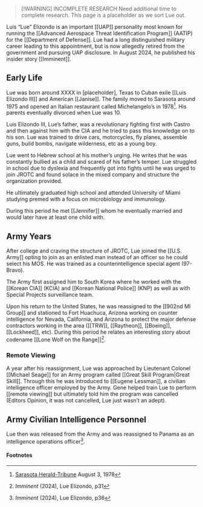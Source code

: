 > [!WARNING] INCOMPLETE RESEARCH
> Need additional time to complete research. This page is a placeholder as we sort Lue out.

Luis “Lue” Elizondo is an important [[UAP]] personality most known for running the [[Advanced Aerospace Threat Identification Program]] (AATIP) for the [[Department of Defense]]. Lue had a long distinguished military career leading to this appointment, but is now allegedly retired from the government and pursuing UAP disclosure. In August 2024, he published his insider story [[Imminent]].

## Early Life
Lue was born around XXXX in [placeholder], Texas to Cuban exile [[Luis Elizondo III]] and American [[Janise]]. The family moved to Sarasota around 1975 and opened an Italian restaurant called Michelangelo’s in 1978[^1]. His parents eventually divorced when Lue was 10.

Luis Elizondo III, Lue’s father, was a revolutionary fighting first with Castro and then against him with the CIA and he tried to pass this knowledge on to his son. Lue was trained to drive cars, motorcycles, fly planes, assemble guns, build bombs, navigate wilderness, etc as a young boy.

Lue went to Hebrew school at his mother’s urging. He writes that he was constantly bullied as a child and scared of his father’s temper. Lue struggled in school due to dyslexia and frequently got into fights until he was urged to join JROTC and found solace in the mixed company and structure the organization provided.

He ultimately graduated high school and attended University of Miami studying premed with a focus on microbiology and immunology.

During this period he met [[Jennifer]] whom he eventually married and would later have at least one child with.

## Army Years
After college and craving the structure of JROTC, Lue joined the [[U.S. Army]] opting to join as an enlisted man instead of an officer so he could select his MOS. He was trained as a counterintelligence special agent (97-Bravo).

The Army first assigned him to South Korea where he worked with the [[Korean CIA]] (KCIA) and [[Korean National Police]] (KNP) as well as with Special Projects surveillance team.

Upon his return to the United States, he was reassigned to the [[902nd MI Group]] and stationed to Fort Huachuca, Arizona working on counter intelligence for Nevada, California, and Arizona to protect the major defense contractors working in the area ([[TRW]], [[Raytheon]], [[Boeing]], [[Lockheed]], etc). During this period he relates an interesting story about codename [[Lone Wolf on the Range]][^2].

### Remote Viewing
A year after his reassignment, Lue was approached by Lieutenant Colonel [[Michael Seage]] for an Army program called [[Great Skill Program|Great Skill]]. Through this he was introduced to [[Eugene Lessman]], a civilian intelligence officer employed by the Army. Gene helped train Lue to perform [[remote viewing]] but ultimately told him the program was cancelled (Editors Opinion, it was not cancelled, Lue just wasn’t an adept).

## Army Civilian Intelligence Personnel

Lue then was released from the Army and was reassigned to Panama as an intelligence operations officer[^3].

#### Footnotes

[^1]: [Sarasota Herald-Tribune](https://books.google.com/books?id=RE80AAAAIBAJ&pg=PA56&dq=luis+elizondo+sarasota&article_id=4505,1165823&hl=en&sa=X&ved=2ahUKEwimmMz2w4aIAxVmNzQIHX65JEoQ6AF6BAgJEAI#v=onepage&q=luis%20elizondo%20sarasota&f=false) August 3, 1978
[^2]: *Imminent* (2024), Lue Elizondo, p31
[^3]: *Imminent* (2024), Lue Elizondo, p36